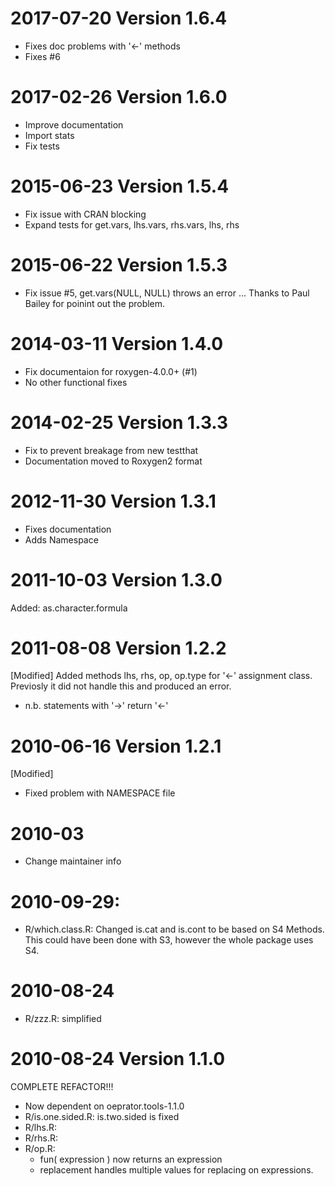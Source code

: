 
# 2017-07-20 Version 1.6.4
 - Fixes doc problems with '<-' methods
 - Fixes #6

 
# 2017-02-26 Version 1.6.0 
 - Improve documentation 
 - Import stats
 - Fix tests


# 2015-06-23 Version 1.5.4
 - Fix issue with CRAN blocking 
 - Expand tests for get.vars, lhs.vars, rhs.vars, lhs, rhs

 
# 2015-06-22 Version 1.5.3
 - Fix issue #5, get.vars(NULL, NULL) throws an error ... 
   Thanks to Paul Bailey for poinint out the problem.


# 2014-03-11 Version 1.4.0
 - Fix documentaion for roxygen-4.0.0+ (#1)
 - No other functional fixes


# 2014-02-25 Version 1.3.3 
 - Fix to prevent breakage from new testthat
 - Documentation moved to Roxygen2 format


# 2012-11-30 Version 1.3.1
 - Fixes documentation
 - Adds Namespace


# 2011-10-03 Version 1.3.0
  Added: as.character.formula


# 2011-08-08 Version 1.2.2

[Modified]
Added methods lhs, rhs, op, op.type for '<-' assignment class.  Previosly it 
did not handle this and produced an error. 

* n.b. statements with '->' return '<-' 


# 2010-06-16 Version 1.2.1
[Modified]
- Fixed problem with NAMESPACE file


# 2010-03
 - Change maintainer info


# 2010-09-29:
 - R/which.class.R: Changed is.cat and is.cont to be based on S4 Methods. This 
   could have been done with S3, however the whole package uses S4.


# 2010-08-24 
 - R/zzz.R: simplified 


# 2010-08-24 Version 1.1.0
COMPLETE REFACTOR!!!
 - Now dependent on oeprator.tools-1.1.0
 - R/is.one.sided.R: is.two.sided is fixed
 - R/lhs.R: 
 - R/rhs.R:
 - R/op.R:
   - fun( expression ) now returns an expression
   - replacement handles multiple values for replacing on expressions.
